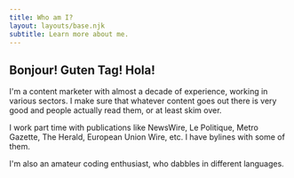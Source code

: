 ```yaml
---
title: Who am I?
layout: layouts/base.njk
subtitle: Learn more about me.
---
```


## Bonjour! Guten Tag! Hola! 

I'm a content marketer with almost a decade of experience, working in various sectors. I make sure that whatever content goes out there is very good and people actually read them, or at least skim over.

I work part time with publications like NewsWire, Le Politique, Metro Gazette, The Herald, European Union Wire, etc. I have bylines with some of them.

I'm also an amateur coding enthusiast, who dabbles in different languages.


